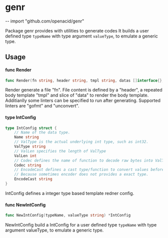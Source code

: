 # genr
--
    import "github.com/openacid/genr"

Package genr provides with utilities to generate codes It builds a user defined
type `typeName` with type argument `valueType`, to emulate a generic type.

## Usage

#### func  Render

```go
func Render(fn string, header string, tmpl string, datas []interface{}, linters []string)
```
Render generate a file "fn". File content is defined by a "header", a repeated
body template "tmpl" and slice of "data" to render the body template.
Additianlly some linters can be specified to run after generating. Supported
linters are "gofmt" and "unconvert".

#### type IntConfig

```go
type IntConfig struct {
	// Name of the data type.
	Name string
	// ValType is the actual underlying int type, such as int32.
	ValType string
	// ValLen specifies the length of ValType
	ValLen int
	// Codec defines the name of function to decode raw bytes into ValType.
	Codec string
	// EncodeCast defines a cast type/function to convert values before encode.
	// Because sometimes encoder does not provides a exact type.
	EncodeCast string
}
```

IntConfig defines a integer type based template redner config.

#### func  NewIntConfig

```go
func NewIntConfig(typeName, valueType string) *IntConfig
```
NewIntConfig build a IntConfig for a user defined type `typeName` with type
argument valueType, to emulate a generic type.
